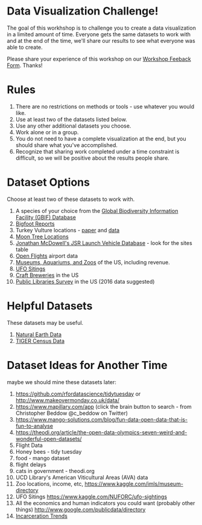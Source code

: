 # Data Visualization Challenge!

The goal of this workhshop is to challenge you to create a data visualization in a limited amount of time.  Everyone gets the same datasets to work with and at the end of the time, we'll share our results to see what everyone was able to create.

Please share your experience of this workshop on our [Workshop Feeback Form](https://goo.gl/forms/Zlqsww3H3JtNoOAJ2).  Thanks!

# Rules
1. There are no restrictions on methods or tools - use whatever you would like.
1. Use at least two of the datasets listed below.
1. Use any other additional datasets you choose.
1. Work alone or in a group.
1. You do not need to have a complete visualization at the end, but you should share what you've accomplished.
1. Recognize that sharing work completed under a time constraint is difficult, so we will be positive about the results people share.

# Dataset Options
Choose at least two of these datasets to work with. 
1. A species of your choice from the [Global Biodiversity Information Facility (GBIF) Database](https://www.gbif.org/)
1. [Bigfoot Reports](http://plotkml.r-forge.r-project.org/bigfoot.html)
1. Turkey Vulture locations - [paper](http://rstb.royalsocietypublishing.org/content/369/1643/20130195) and [data]( https://www.datarepository.movebank.org/handle/10255/move.362)
1. [Moon Tree Locations](https://nssdc.gsfc.nasa.gov/planetary/lunar/moon_tree.html)
1. [Jonathan McDowell's JSR Launch Vehicle Database](http://www.planet4589.org/space/lvdb/index.html) - look for the sites table
1. [Open Flights](https://openflights.org/) airport data
1. [Museums, Aquariums, and Zoos](https://www.kaggle.com/imls/museum-directory) of the US, including revenue.
1. [UFO Sitings](https://www.kaggle.com/NUFORC/ufo-sightings)
1. [Craft Breweries](https://github.com/rfordatascience/tidytuesday/tree/master/data/2018/2018-07-10) in the US
1. [Public Libraries Survey](https://www.imls.gov/research-evaluation/data-collection/public-libraries-survey/explore-pls-data/pls-data) in the US (2016 data suggested)

# Helpful Datasets
These datasets may be useful.

1. [Natural Earth Data](http://naturalearthdata.com/)
1. [TIGER Census Data](https://www.census.gov/geo/maps-data/data/tiger.html)

# Dataset Ideas for Another Time
maybe we should mine these datasets later: 
1. https://github.com/rfordatascience/tidytuesday or http://www.makeovermonday.co.uk/data/  
1. https://www.mapillary.com/app (click the brain button to search - from Christopher Beddow @c_beddow on Twitter)
1. https://www.mango-solutions.com/blog/fun-data-open-data-that-is-fun-to-analyse
1. https://theodi.org/article/the-open-data-olympics-seven-weird-and-wonderful-open-datasets/
1. Flight Data
1. Honey bees - tidy tuesday
1. food - mango dataset
1. flight delays
1. cats in government - theodi.org
1. UCD Library's American Viticultural Areas (AVA) data
1. Zoo locations, income, etc, https://www.kaggle.com/imls/museum-directory
1. UFO Sitings https://www.kaggle.com/NUFORC/ufo-sightings
1. All the economics and human indicators you could want (probably other things) http://www.google.com/publicdata/directory
1. [Incarceration Trends](https://github.com/rfordatascience/tidytuesday/tree/master/data/2019/2019-01-22)
